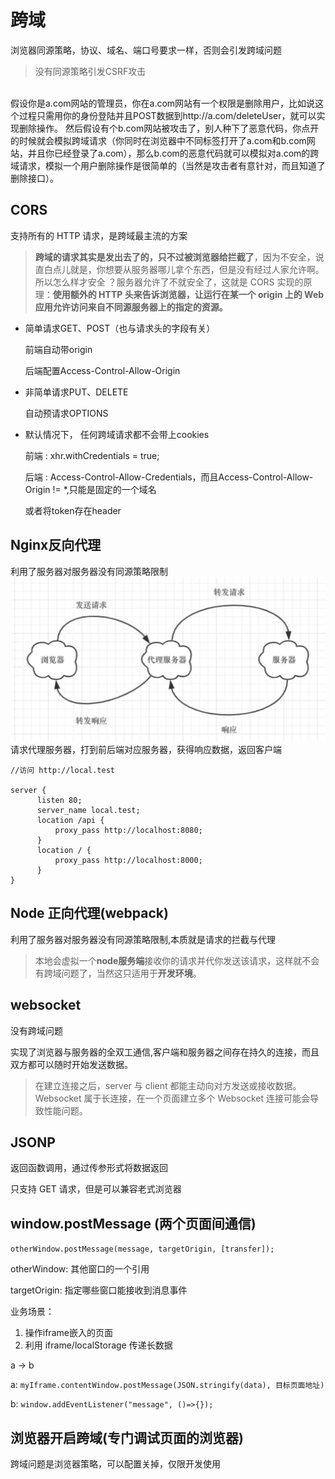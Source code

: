 # 跨域
浏览器同源策略，协议、域名、端口号要求一样，否则会引发跨域问题

>没有同源策略引发CSRF攻击
<br>
假设你是a.com网站的管理员，你在a.com网站有一个权限是删除用户，比如说这个过程只需用你的身份登陆并且POST数据到http://a.com/deleteUser，就可以实现删除操作。
然后假设有个b.com网站被攻击了，别人种下了恶意代码，你点开的时候就会模拟跨域请求（你同时在浏览器中不同标签打开了a.com和b.com网站，并且你已经登录了a.com），那么b.com的恶意代码就可以模拟对a.com的跨域请求，模拟一个用户删除操作是很简单的（当然是攻击者有意针对，而且知道了删除接口）。


## CORS
支持所有的 HTTP 请求，是跨域最主流的方案
>**跨域的请求其实是发出去了的，只不过被浏览器给拦截了**，因为不安全，说直白点儿就是，你想要从服务器哪儿拿个东西，但是没有经过人家允许啊。所以怎么样才安全 ？服务器允许了不就安全了，这就是 CORS 实现的原理：**使用额外的 HTTP 头来告诉浏览器，让运行在某一个 origin 上的 Web 应用允许访问来自不同源服务器上的指定的资源。**


- 简单请求GET、POST（也与请求头的字段有关）

  前端自动带origin

  后端配置Access-Control-Allow-Origin 
- 非简单请求PUT、DELETE

  自动预请求OPTIONS
- 默认情况下， 任何跨域请求都不会带上cookies

  前端 : xhr.withCredentials = true;

  后端 : Access-Control-Allow-Credentials，而且Access-Control-Allow-Origin   != *,只能是固定的一个域名

  或者将token存在header
## Nginx反向代理
利用了服务器对服务器没有同源策略限制
![](imgs/nginx@跨域.jpg)
请求代理服务器，打到前后端对应服务器，获得响应数据，返回客户端
```
//访问 http://local.test

server {
      listen 80;
      server_name local.test;
      location /api {
          proxy_pass http://localhost:8080;
      }
      location / {
          proxy_pass http://localhost:8000;
      }
}

```
## Node 正向代理(webpack)
利用了服务器对服务器没有同源策略限制,本质就是请求的拦截与代理
>本地会虚拟一个**node服务端**接收你的请求并代你发送该请求，这样就不会有跨域问题了，当然这只适用于**开发环境**。
## websocket
没有跨域问题

实现了浏览器与服务器的全双工通信,客户端和服务器之间存在持久的连接，而且双方都可以随时开始发送数据。
>在建立连接之后，server 与 client 都能主动向对方发送或接收数据。
Websocket 属于长连接，在一个页面建立多个 Websocket 连接可能会导致性能问题。

## JSONP
返回函数调用，通过传参形式将数据返回

只支持 GET 请求，但是可以兼容老式浏览器

## window.postMessage (两个页面间通信)
`otherWindow.postMessage(message, targetOrigin, [transfer]);`

otherWindow: 其他窗口的一个引用

targetOrigin: 指定哪些窗口能接收到消息事件

业务场景：
1. 操作iframe嵌入的页面
2. 利用 iframe/localStorage 传递长数据

a -> b

a: `myIframe.contentWindow.postMessage(JSON.stringify(data), 目标页面地址)`

b: `window.addEventListener("message", ()=>{});`

## 浏览器开启跨域(专门调试页面的浏览器)
跨域问题是浏览器策略，可以配置关掉，仅限开发使用
